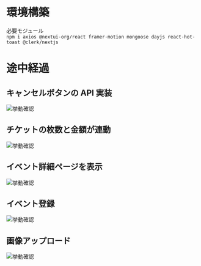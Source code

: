 # 環境構築

必要モジュール  
`npm i axios @nextui-org/react framer-motion mongoose dayjs react-hot-toast @clerk/nextjs`

# 途中経過

## キャンセルボタンの API 実装
![挙動確認](README用6.gif)

## チケットの枚数と金額が連動
![挙動確認](README用5.gif)

## イベント詳細ページを表示
![挙動確認](README3.gif)

## イベント登録
![挙動確認](README用2.gif)

## 画像アップロード
![挙動確認](README用.gif)
